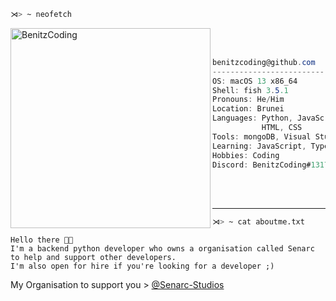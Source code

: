 ```zsh
⋊> ~ neofetch
```

<img align="left" src="https://user-images.githubusercontent.com/70798458/185849442-156e8f06-84c0-4c9c-8bbb-1a7e7aeff1cf.png" alt="BenitzCoding" width="320" />

<br/>
<br/>

```csharp
benitzcoding@github.com
-------------------------
OS: macOS 13 x86_64
Shell: fish 3.5.1
Pronouns: He/Him
Location: Brunei
Languages: Python, JavaScript,
           HTML, CSS
Tools: mongoDB, Visual Studio Code
Learning: JavaScript, TypeScript
Hobbies: Coding
Discord: BenitzCoding#1317
```

<br/>
<br/>

---

```zsh
⋊> ~ cat aboutme.txt
```
```text
Hello there 👋🏽
I'm a backend python developer who owns a organisation called Senarc to help and support other developers.
I'm also open for hire if you're looking for a developer ;)
```

My Organisation to support you > [@Senarc-Studios](https://github.com/Senarc-Studios)

